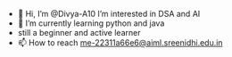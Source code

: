 - 👋 Hi, I’m @Divya-A10
I’m interested in DSA and AI
- 🌱 I’m currently learning python and java
- still a beginner and active learner
- 📫 How to reach me-22311a66e6@aiml.sreenidhi.edu.in

<!---
Divya-A10/Divya-A10 is a ✨ special ✨ repository because its `README.md` (this file) appears on your GitHub profile.
You can click the Preview link to take a look at your changes.
--->
